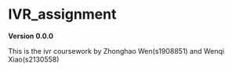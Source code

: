 # IVR_assignment

**Version 0.0.0**

This is the ivr coursework by Zhonghao Wen(s1908851) and Wenqi Xiao(s2130558)
